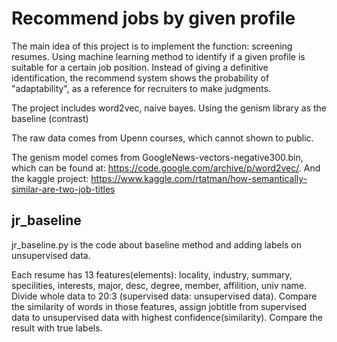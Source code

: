 # Recommend jobs by given profile
The main idea of this project is to implement the function: screening resumes. Using machine learning method to identify if a given profile is suitable for a certain job position. Instead of giving a definitive identification, the recommend system shows the probability of "adaptability", as a reference for recruiters to make judgments.

The project includes word2vec, naive bayes. Using the genism library as the baseline (contrast)

The raw data comes from Upenn courses, which cannot shown to public.

The genism model comes from GoogleNews-vectors-negative300.bin, which can be found at: https://code.google.com/archive/p/word2vec/. 
And the kaggle project: https://www.kaggle.com/rtatman/how-semantically-similar-are-two-job-titles

## jr_baseline
jr_baseline.py is the code about baseline method and adding labels on unsupervised data.

Each resume has 13 features(elements): locality, industry, summary, specilities, interests, major, desc, degree, member, affilition, univ name. 
Divide whole data to 20:3 (supervised data: unsupervised data). Compare the similarity of words in those features, assign jobtitle from supervised data to unsupervised data with highest confidence(similarity).
Compare the result with true labels.

##
